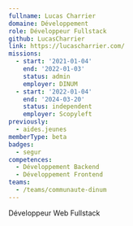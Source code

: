 ```yaml
---
fullname: Lucas Charrier
domaine: Développement
role: Développeur Fullstack
github: LucasCharrier
link: https://lucascharrier.com/
missions:
  - start: '2021-01-04'
    end: '2022-01-03'
    status: admin
    employer: DINUM
  - start: '2022-01-04'
    end: '2024-03-20'
    status: independent
    employer: Scopyleft
previously:
  - aides.jeunes
memberType: beta
badges:
  - segur
competences:
  - Développement Backend
  - Développement Frontend
teams:
  - /teams/communaute-dinum
---
```

Développeur Web Fullstack